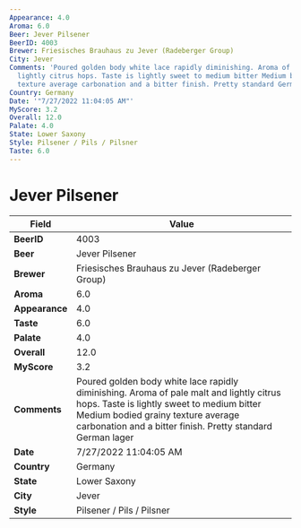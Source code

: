 ```yaml
---
Appearance: 4.0
Aroma: 6.0
Beer: Jever Pilsener
BeerID: 4003
Brewer: Friesisches Brauhaus zu Jever (Radeberger Group)
City: Jever
Comments: 'Poured golden body white lace rapidly diminishing. Aroma of pale malt and
  lightly citrus hops. Taste is lightly sweet to medium bitter Medium bodied grainy
  texture average carbonation and a bitter finish. Pretty standard German lager '
Country: Germany
Date: '"7/27/2022 11:04:05 AM"'
MyScore: 3.2
Overall: 12.0
Palate: 4.0
State: Lower Saxony
Style: Pilsener / Pils / Pilsner
Taste: 6.0
---
```


# Jever Pilsener

| Field         | Value |
|---------------|-------|
| **BeerID** | 4003 |
| **Beer** | Jever Pilsener |
| **Brewer** | Friesisches Brauhaus zu Jever (Radeberger Group) |
| **Aroma** | 6.0 |
| **Appearance** | 4.0 |
| **Taste** | 6.0 |
| **Palate** | 4.0 |
| **Overall** | 12.0 |
| **MyScore** | 3.2 |
| **Comments** | Poured golden body white lace rapidly diminishing. Aroma of pale malt and lightly citrus hops. Taste is lightly sweet to medium bitter Medium bodied grainy texture average carbonation and a bitter finish. Pretty standard German lager  |
| **Date** | 7/27/2022 11:04:05 AM |
| **Country** | Germany |
| **State** | Lower Saxony |
| **City** | Jever |
| **Style** | Pilsener / Pils / Pilsner |
